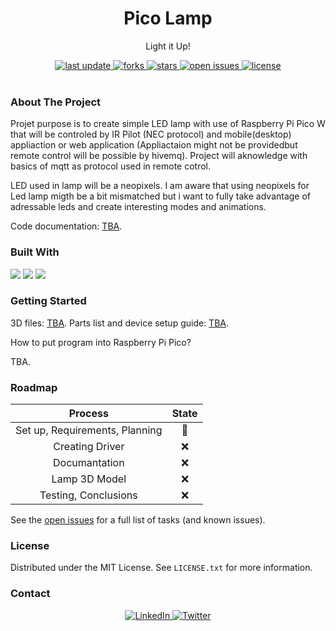 <div align="center">
  
  <h1> Pico Lamp </h1>
  <p> Light it Up! </p>
  
  <div>
    <a href="">
      <img src="https://img.shields.io/github/last-commit/psp515/PicoLamp" alt="last update" />
    </a>
    <a href="https://github.com/psp515/MicroPico/network/members">
      <img src="https://img.shields.io/github/forks/psp515/PicoLamp" alt="forks" />
    </a>
    <a href="https://github.com/psp515/MicroPico/stargazers">
      <img src="https://img.shields.io/github/stars/psp515/PicoLamp" alt="stars" />
    </a>
    <a href="https://github.com/psp515/MicroPico/issues/">
      <img src="https://img.shields.io/github/issues/psp515/PicoLamp" alt="open issues" />
    </a>
    <a href="https://github.com/psp515/MicroPico/blob/master/LICENSE">
      <img src="https://img.shields.io/github/license/psp515/PicoLamp" alt="license" />
    </a>
  </div>
</div>  

<br/>

### About The Project


Projet purpose is to create simple LED lamp with use of Raspberry Pi Pico W that will be controled by IR Pilot (NEC protocol) and mobile(desktop) appliaction or web application (Appliactaion might not be providedbut remote control will be possible by hivemq). Project will aknowledge with basics of mqtt as protocol used in remote cotrol.

LED used in lamp will be a neopixels. I am aware that using neopixels for Led lamp migth be a bit mismatched but i want to fully take advantage of adressable leds and create interesting modes and animations.

Code documentation: <a href="">TBA</a>.

### Built With

<div>
  <a>
    <img src="https://img.shields.io/badge/-Micropyhon-FFFFFF?logo=micropyhon" />
  </a>
  <a>
    <img src="https://img.shields.io/badge/-Python-FFFFFF?logo=python" />
  </a>
  <a>
    <img src="https://img.shields.io/badge/-HiveMQ-FFFFFF?logo=hivemq" />
  </a>
</div>

### Getting Started

3D files: <a href="">TBA</a>.
Parts list and device setup guide: <a href="">TBA</a>.

How to put program into Raspberry Pi Pico?

TBA.

### Roadmap

Process | State |
:-: | :-: |
Set up, Requirements, Planning | 🚧 |
Creating Driver | ❌|
Documantation | ❌ |
Lamp 3D Model | ❌ |
Testing, Conclusions | ❌ |

See the [open issues](https://github.com/psp515/MicroPico/issues) for a full list of tasks (and known issues).

### License

Distributed under the MIT License. See `LICENSE.txt` for more information.

### Contact

<div align="center">
  <a href="https://www.linkedin.com/in/lukasz-psp515-kolber/">
    <img src="https://img.shields.io/badge/LinkedIn-0077B5?style=for-the-badge&logo=linkedin&logoColor=white" alt="LinkedIn" />
  </a>
  <a href="https://twitter.com/psp515">
    <img src="https://img.shields.io/badge/Twitter-1DA1F2?style=for-the-badge&logo=twitter&logoColor=white" alt="Twitter" />
  </a>
</div>


